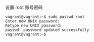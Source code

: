 设置 root 账号密码

```shell
vagrant@vagrant:~$ sudo passwd root
Enter new UNIX password: 
Retype new UNIX password: 
passwd: password updated successfully
vagrant@vagrant:~$ 
```

